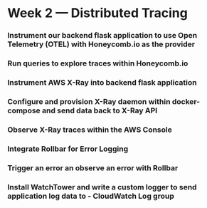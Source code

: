 # Week 2 — Distributed Tracing

### Instrument our backend flask application to use Open Telemetry (OTEL) with Honeycomb.io as the provider
### Run queries to explore traces within Honeycomb.io
### Instrument AWS X-Ray into backend flask application
### Configure and provision X-Ray daemon within docker-compose and send data back to X-Ray API
### Observe X-Ray traces within the AWS Console
### Integrate Rollbar for Error Logging
### Trigger an error an observe an error with Rollbar
### Install WatchTower and write a custom logger to send application log data to - CloudWatch Log group
